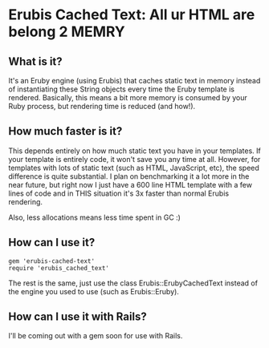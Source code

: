 Erubis Cached Text: All ur HTML are belong 2 MEMRY
==================================================

What is it?
-----------

It's an Eruby engine (using Erubis) that caches static text in memory instead
of instantiating these String objects every time the Eruby template is rendered.
Basically, this means a bit more memory is consumed by your Ruby process, but
rendering time is reduced (and how!).

How much faster is it?
----------------------

This depends entirely on how much static text you have in your templates. If
your template is entirely code, it won't save you any time at all. However,
for templates with lots of static text (such as HTML, JavaScript, etc), the
speed difference is quite substantial. I plan on benchmarking it a lot more
in the near future, but right now I just have a 600 line HTML template with a
few lines of code and in THIS situation it's 3x faster than normal Erubis
rendering.

Also, less allocations means less time spent in GC :)

How can I use it?
-----------------

    gem 'erubis-cached-text'
    require 'erubis_cached_text'

The rest is the same, just use the class Erubis::ErubyCachedText instead of
the engine you used to use (such as Erubis::Eruby).

How can I use it with Rails?
----------------------------

I'll be coming out with a gem soon for use with Rails.
